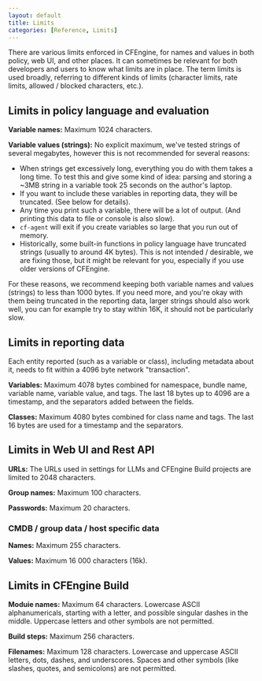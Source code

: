 ```yaml
---
layout: default
title: Limits
categories: [Reference, Limits]
---
```


There are various limits enforced in CFEngine, for names and values in both policy, web UI, and other places.
It can sometimes be relevant for both developers and users to know what limits are in place.
The term limits is used broadly, referring to different kinds of limits (character limits, rate limits, allowed / blocked characters, etc.).

## Limits in policy language and evaluation

**Variable names:** Maximum 1024 characters.

**Variable values (strings):** No explicit maximum, we've tested strings of several megabytes, however this is not recommended for several reasons:

- When strings get excessively long, everything you do with them takes a long time.
  To test this and give some kind of idea: parsing and storing a ~3MB string in a variable took 25 seconds on the author's laptop.
- If you want to include these variables in reporting data, they will be truncated.
  (See below for details).
- Any time you print such a variable, there will be a lot of output.
  (And printing this data to file or console is also slow).
- `cf-agent` will exit if you create variables so large that you run out of memory.
- Historically, some built-in functions in policy language have truncated strings (usually to around 4K bytes).
  This is not intended / desirable, we are fixing those, but it might be relevant for you, especially if you use older versions of CFEngine.

For these reasons, we recommend keeping both variable names and values (strings) to less than 1000 bytes.
If you need more, and you're okay with them being truncated in the reporting data, larger strings should also work well, you can for example try to stay within 16K, it should not be particularly slow.

## Limits in reporting data

Each entity reported (such as a variable or class), including metadata about it, needs to fit within a 4096 byte network "transaction".

**Variables:** Maximum 4078 bytes combined for namespace, bundle name, variable name, variable value, and tags.
The last 18 bytes up to 4096 are a timestamp, and the separators added between the fields.

**Classes:** Maximum 4080 bytes combined for class name and tags.
The last 16 bytes are used for a timestamp and the separators.

## Limits in Web UI and Rest API

**URLs:** The URLs used in settings for LLMs and CFEngine Build projects are limited to 2048 characters.

**Group names:** Maximum 100 characters.

**Passwords:** Maximum 20 characters.

### CMDB / group data / host specific data

**Names:** Maximum 255 characters.

**Values:** Maximum 16 000 characters (16k).

## Limits in CFEngine Build

**Moduie names:** Maximum 64 characters.
Lowercase ASCII alphanumericals, starting with a letter, and possible singular dashes in the middle.
Uppercase letters and other symbols are not permitted.

**Build steps:** Maximum 256 characters.

**Filenames:** Maximum 128 characters.
Lowercase and uppercase ASCII letters, dots, dashes, and underscores.
Spaces and other symbols (like slashes, quotes, and semicolons) are not permitted.

<!--

Todos:

Password attempt limits.
2FA attempt limits.

Namespace name length.
Bundle name length.
Qualified name length (namespace:bundle.name).
-->
